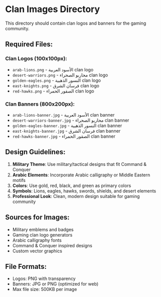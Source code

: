 # Clan Images Directory

This directory should contain clan logos and banners for the gaming community.

## Required Files:

### Clan Logos (100x100px):
- `arab-lions.png` - الأسود العربية clan logo
- `desert-warriors.png` - محاربو الصحراء clan logo  
- `golden-eagles.png` - النسور الذهبية clan logo
- `east-knights.png` - فرسان الشرق clan logo
- `red-hawks.png` - الصقور الحمراء clan logo

### Clan Banners (800x200px):
- `arab-lions-banner.jpg` - الأسود العربية clan banner
- `desert-warriors-banner.jpg` - محاربو الصحراء clan banner
- `golden-eagles-banner.jpg` - النسور الذهبية clan banner
- `east-knights-banner.jpg` - فرسان الشرق clan banner
- `red-hawks-banner.jpg` - الصقور الحمراء clan banner

## Design Guidelines:

1. **Military Theme**: Use military/tactical designs that fit Command & Conquer
2. **Arabic Elements**: Incorporate Arabic calligraphy or Middle Eastern motifs
3. **Colors**: Use gold, red, black, and green as primary colors
4. **Symbols**: Lions, eagles, hawks, swords, shields, and desert elements
5. **Professional Look**: Clean, modern design suitable for gaming community

## Sources for Images:

- Military emblems and badges
- Gaming clan logo generators
- Arabic calligraphy fonts
- Command & Conquer inspired designs
- Custom vector graphics

## File Formats:
- Logos: PNG with transparency
- Banners: JPG or PNG (optimized for web)
- Max file size: 500KB per image 